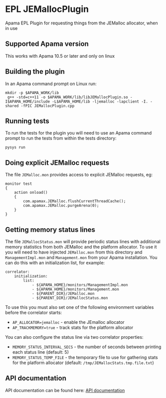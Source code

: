 # EPL JEMallocPlugin
Apama EPL Plugin for requesting things from the JEMalloc allocator, when in use

## Supported Apama version

This works with Apama 10.5 or later and only on linux

## Building the plugin

In an Apama command prompt on Linux run:

    mkdir -p $APAMA_WORK/lib
	 g++ -std=c++11 -o $APAMA_WORK/lib/libJEMallocPlugin.so -I$APAMA_HOME/include -L$APAMA_HOME/lib -ljemalloc -lapclient -I. -shared -fPIC JEMallocPlugin.cpp

## Running tests

To run the tests for the plugin you will need to use an Apama command prompt to run the tests from within the tests directory:

    pysys run

## Doing explicit JEMalloc requests

The file `JEMalloc.mon` provides access to explicit JEMalloc requests, eg:

	monitor test
	{
		action onload()
		{
			com.apamax.JEMalloc.flushCurrentThreadCache();
			com.apamax.JEMalloc.purgeArena(0);
		}
	}

## Getting memory status lines

The file `JEMallocStatus.mon` will provide periodic status lines with additional memory statistics from both JEMalloc and the platform allocator. To use it you will need to have injected `JEMalloc.mon` from this directory and `ManagementImpl.mon` and `Management.mon` from your Apama installation. You can do this with an initialization list, for example:

	correlator:
		initialization:
			list:
				- ${APAMA_HOME}/monitors/ManagementImpl.mon
				- ${APAMA_HOME}/monitors/Management.mon
				- ${PARENT_DIR}/JEMalloc.mon
				- ${PARENT_DIR}/JEMallocStatus.mon

To use this you must also set one of the following environment variables before the correlator starts:

- `AP_ALLOCATOR=jemalloc` - enable the JEmalloc allocator
- `AP_TRACKMEMORY=true` - track stats for the platform allocator

You can also configure the status line via two correlator properties:

- `MEMORY_STATUS_INTERVAL_SECS` - the number of seconds between printing each status line (default: 5)
- `MEMORY_STATUS_TEMP_FILE` - the temporary file to use for gathering stats for the platform allocator (default: `/tmp/JEMallocStats.tmp.file.txt`)

## API documentation

API documentation can be found here: [API documentation](https://mjj29.github.io/apama-jemalloc-plugin/docs/)
